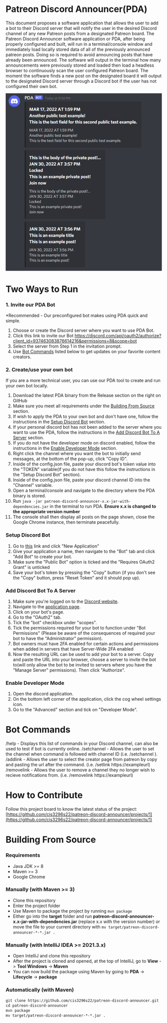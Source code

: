# Patreon Discord Announcer(PDA)
This document proposes a software application that allows the user to add a bot to their Discord server that will notify the user in the desired Discord channel of any new Patreon posts from a designated Patreon board. The Patreon Discord Announcer software application or PDA, after being properly configured and built, will run in a terminal/console window and immediately load locally stored data of all of the previously announced patreon posts. Doing so is required to avoid announcing posts that have already been announced. The software will output in the terminal how many announcements were previously stored and loaded then load a headless browser to continuously scan the user configured Patreon board. The moment the software finds a new post on the designated board it will output to the designated Discord server through a Discord bot if the user has not configured their own bot.

![This is a screenshot.](pda_pic.png)
# Two Ways to Run

### 1. Invite our PDA Bot
*Recommended - Our preconfigured bot makes using PDA quick and simple.

1) Choose or create the Discord server where you want to use PDA Bot.
2) Click this link to invite our Bot https://discord.com/api/oauth2/authorize?client_id=937463083876614216&permissions=8&scope=bot
3) Select the server from Step 1 in the invitation prompt.
4) Use [Bot Commands](#bot-commands) listed below to get updates on your favorite content creators.


### 2. Create/use your own bot
If you are a more technical user, you can use our PDA tool to create and run your own bot locally.

1) Download the latest PDA binary from the Release section on the right on GitHub
2) Make sure you meet all requirements under the [Building From Source](#building-from-source) section.
3) If wish to apply the PDA to your own bot and don't have one, follow the instructions in the [Setup Discord Bot](#setup-discord-bot) section.
4) If your personal discord bot has not been added to the server where you want to use the PDA, follow the instructions in the [Add Discord Bot To A Server](#add-discord-bot-to-a-server) section.
5) If you do not have the developer mode on discord enabled, follow the instructions in the [Enable Developer Mode](#enable-developer-mode) section.
6) Right click the channel where you want the bot to initially send messages, at the bottom of the pop-up, click "Copy ID".
7) Inside of the config.json file, paste your discord bot's token value into the "TOKEN" variable(if you do not have this follow the instructions in the "Setup Discord Bot" section).
8) Inside of the config.json file, paste your discord channel ID into the "Channel" variable.
9) Open a terminal/console and navigate to the directory where the PDA binary is stored.
10) Run `java -jar patreon-discord-announcer-x.x-jar-with-dependencies.jar` in the terminal to run PDA.  **Ensure x.x is changed to the appropriate version number**
11) The console shall then display all posts on the page shown, close the Google Chrome instance, then terminate peacefully.

### Setup Discord Bot
1) Go to [this](https://discord.com/developers/applications) link and click "New Application"
2) Give your application a name, then navigate to the "Bot" tab and click "Add Bot" to create your bot.
3) Make sure the "Public Bot" option is ticked and the "Requires OAuth2 Grant" is unticked
4) Save your bot's token by pressing the "Copy" button (if you don't see the "Copy" button, press "Reset Token" and it should pop up).

### Add Discord Bot To A Server
1) Make sure you're logged on to the [Discord website](https://discord.com/).
2) Navigate to the [application page](https://discord.com/developers/applications).
3) Click on your bot's page.
4) Go to the "OAuth2" tab.
5) Tick the "bot" checkbox under "scopes".
6) Tick the permissions required for your bot to function under "Bot Permissions" (Please be aware of the consequences of required your bot to have the "Administrator" permission).
7) Bot owners must have 2FA enabled for certain actions and permissions when added in servers that have Server-Wide 2FA enabled
8) Now the resulting URL can be used to add your bot to a server. Copy and paste the URL into your browser, choose a server to invite the bot to(will only allow the bot to be invited to servers where you have the "Manage Server" permissions). Then click "Authorize".

### Enable Developer Mode
1) Open the discord application.
2) On the bottom left corner of the application, click the cog wheel settings icon.
3) Go to the "Advanced" section and tick on "Developer Mode".


# Bot Commands
/help - Displays this list of commands in your Discord channel, can also be used to test if bot is currently online.
/setchannel - Allows the user to set the channel when command is followed with channel ID (i.e. /setchannel <Channel ID>).  
/addlink - Allows the user to select the creator page from patreon by copy and pasting the url after the command.
  (i.e. /setlink https:​//exampleurl)
/removelink - Allows the user to remove a channel they no longer wish to recieve notifications from.
  (i.e. /removelink https:​//exampleurl)

# How to Contribute
Follow this project board to know the latest status of the project: [https://github.com/cis3296s22/patreon-discord-announcer/projects/1](https://github.com/cis3296s22/patreon-discord-announcer/projects/1)

# Building From Source
### Requirements
- Java JDK >= 8
- Maven >= 3
- Google Chrome

### Manually (with Maven >= 3)
- Clone this repository
- Enter the project folder
- Use Maven to package the project by running `mvn package`
- Either go into the **target** folder and run **patreon-discord-announcer-x.x-jar-with-dependencies.jar** (replace x.x with the version number) or move the file to your current directory with `mv target/patreon-discord-announcer-*-*.jar .`

### Manually (with IntelliJ IDEA >= 2021.3.x)
- Open IntelliJ and clone this repository
- After the project is cloned and opened, at the top of IntelliJ, go to **View** -> **Tool Windows** -> **Maven**
- You can now build the package using Maven by going to **PDA** -> **Lifecycle** -> **package**

### Automatically (with Maven)
```
git clone https://github.com/cis3296s22/patreon-discord-announcer.git
cd patreon-discord-announcer
mvn package
mv target/patreon-discord-announcer-*-*.jar .
```
